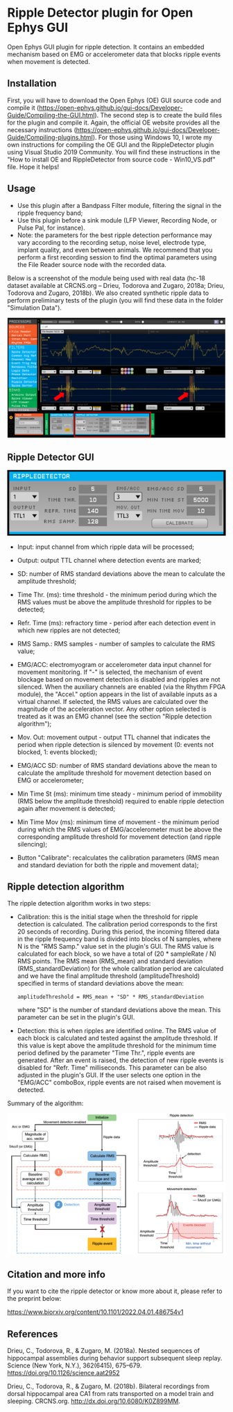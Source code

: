 # Ripple Detector plugin for Open Ephys GUI
Open Ephys GUI plugin for ripple detection. It contains an embedded mechanism based on EMG or accelerometer data that blocks ripple events when movement is detected.

## Installation
First, you will have to download the Open Ephys (OE) GUI source code and compile it (https://open-ephys.github.io/gui-docs/Developer-Guide/Compiling-the-GUI.html). The second step is to create the build files for the plugin and compile it. Again, the official OE website provides all the necessary instructions (https://open-ephys.github.io/gui-docs/Developer-Guide/Compiling-plugins.html). For those using Windows 10, I wrote my own instructions for compiling the OE GUI and the RippleDetector plugin using Visual Studio 2019 Community. You will find these instructions in the "How to install OE and RippleDetector from source code - Win10_VS.pdf" file. Hope it helps!  

## Usage
- Use this plugin after a Bandpass Filter module, filtering the signal in the ripple frequency band;
- Use this plugin before a sink module (LFP Viewer, Recording Node, or Pulse Pal, for instance).
- Note: the parameters for the best ripple detection performance may vary according to the recording setup, noise level, electrode type, implant quality, and even between animals. We recommend that you perform a first recording session to find the optimal parameters using the File Reader source node with the recorded data.

Below is a screenshot of the module being used with real data (hc-18 dataset available at CRCNS.org – Drieu, Todorova and Zugaro, 2018a; Drieu, Todorova and Zugaro, 2018b). We also created synthetic ripple data to perform preliminary tests of the plugin (you will find these data in the folder "Simulation Data").

![Simulated ripple detection example](Figures/rippleDetectorExample.png)

## Ripple Detector GUI

![Image of RippleDetector](Figures/rippleDetector.png)

- Input: input channel from which ripple data will be processed;
- Output: output TTL channel where detection events are marked;
- SD: number of RMS standard deviations above the mean to calculate the amplitude threshold;
- Time Thr. (ms): time threshold - the minimum period during which the RMS values must be above the amplitude threshold for ripples to be detected; 
- Refr. Time (ms): refractory time - period after each detection event in which new ripples are not detected;
- RMS Samp.: RMS samples - number of samples to calculate the RMS value;

- EMG/ACC: electromyogram or accelerometer data input channel for movement monitoring. If "-" is selected, the mechanism of event blockage based on movement detection is disabled and ripples are not silenced. When the auxiliary channels are enabled (via the Rhythm FPGA module), the "Accel." option appears in the list of available inputs as a virtual channel. If selected, the RMS values are calculated over the magnitude of the acceleration vector. Any other option selected is treated as it was an EMG channel (see the section "Ripple detection algorithm");
- Mov. Out: movement output - output TTL channel that indicates the period when ripple detection is silenced by movement (0: events not blocked, 1: events blocked);
- EMG/ACC SD: number of RMS standard deviations above the mean to calculate the amplitude threshold for movement detection based on EMG or accelerometer;
- Min Time St (ms): minimum time steady - minimum period of immobility (RMS below the amplitude threshold) required to enable ripple detection again after movement is detected;
- Min Time Mov (ms): minimum time of movement - the minimum period during which the RMS values of EMG/accelerometer must be above the corresponding amplitude threshold for movement detection (and ripple silencing);

- Button "Calibrate": recalculates the calibration parameters (RMS mean and standard deviation for both the ripple and movement data);

## Ripple detection algorithm
The ripple detection algorithm works in two steps:
- Calibration: this is the initial stage when the threshold for ripple detection is calculated. The calibration period corresponds to the first 20 seconds of recording. During this period, the incoming filtered data in the ripple frequency band is divided into blocks of N samples, where N is the "RMS Samp." value set in the plugin's GUI. The RMS value is calculated for each block, so we have a total of (20 * sampleRate / N) RMS points. The RMS mean (RMS_mean) and standard deviation (RMS_standardDeviation) for the whole calibration period are calculated and we have the final amplitude threshold (amplitudeThreshold) specified in terms of standard deviations above the mean:

      amplitudeThreshold = RMS_mean + "SD" * RMS_standardDeviation

   where "SD" is the number of standard deviations above the mean. This parameter can be set in the plugin's GUI.

- Detection: this is when ripples are identified online. The RMS value of each block is calculated and tested against the amplitude threshold. If this value is kept above the amplitude threshold for the minimum time period defined by the parameter "Time Thr.", ripple events are generated. After an event is raised, the detection of new ripple events is disabled for "Refr. Time" milliseconds. This parameter can be also adjusted in the plugin's GUI. If the user selects one option in the "EMG/ACC" comboBox, ripple events are not raised when movement is detected.

Summary of the algorithm:

![Ripple detection algorithm](Figures/rippleDetectionAlgorithm.png)

## Citation and more info

If you want to cite the ripple detector or know more about it, please refer to the preprint below:

https://www.biorxiv.org/content/10.1101/2022.04.01.486754v1

## References

Drieu, C., Todorova, R., & Zugaro, M. (2018a). Nested sequences of hippocampal assemblies during behavior support subsequent sleep replay. Science (New York, N.Y.), 362(6415), 675–679. https://doi.org/10.1126/science.aat2952

Drieu, C., Todorova, R., & Zugaro, M. (2018b). Bilateral recordings from dorsal hippocampal area CA1 from rats transported on a model train and sleeping. CRCNS.org. http://dx.doi.org/10.6080/K0Z899MM.



